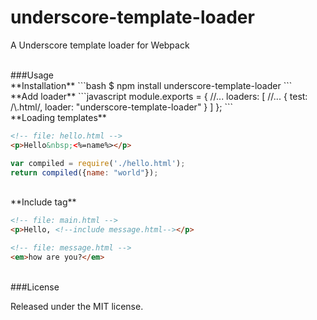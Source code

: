 underscore-template-loader
==========================

A Underscore template loader for Webpack

<br/>
###Usage

<br/>
**Installation**
```bash
$ npm install underscore-template-loader
```

<br/>
**Add loader**
```javascript
module.exports = {
    //...
    loaders: [
        //...
        { test: /\.html/, loader: "underscore-template-loader" }
    ]
};
```

<br/>
**Loading templates**

```html
<!-- file: hello.html -->
<p>Hello&nbsp;<%=name%></p>
```

```javascript
var compiled = require('./hello.html');
return compiled({name: "world"});
```

<br/>
**Include tag**


```html
<!-- file: main.html -->
<p>Hello, <!--include message.html--></p>
```


```html
<!-- file: message.html -->
<em>how are you?</em>
```

<br/>
###License

Released under the MIT license.